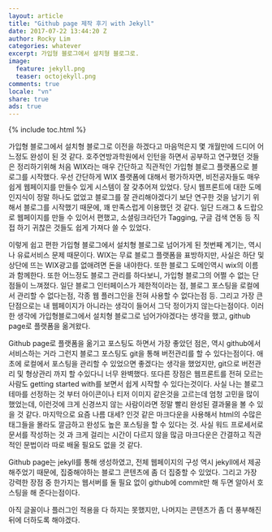 ```yaml
---
layout: article
title: "Github page 제작 후기 with Jekyll"
date: 2017-07-22 13:44:20 Z
author: Rocky Lim
categories: whatever
excerpt: 가입형 블로그에서 설치형 블로그로.
image:
  feature: jekyll.png
  teaser: octojekyll.png
comments: true
locale: "vn"
share: true
ads: true
---
```


{% include toc.html %}

가입형 블로그에서 설치형 블로그로 이전을 하겠다고 마음먹은지 몇 개월만에 드디어 어느정도 완성이 된 것 같다.
호주연방과학원에서 인턴을 하면서 공부하고 연구했던 것들은 정리하기위해 처음 WIX라는 매우 간단하고 직관적인 가입형 블로그 플랫폼으로 블로그를 시작했다. 우선 간단하게 WIX 플랫폼에 대해서 평가하자면, 비전공자들도 매우 쉽게 웹페이지를 만들수 있게 시스템이 잘 갖추어져 있었다. 당시 웹프론트에 대한 도메인지식이 정말 하나도 없었고 블로그를 잘 관리해야겠다기 보단 연구한 것을 남기기 위해서 블로그를 시작했기 때문에, 꽤 만족스럽게 이용했던 것 같다. 일단 드래그 & 드랍으로 웹페이지를 만들 수 있어서 편했고, 소셜링크라던가 Tagging, 구글 검색 연동 등 직접 하기 귀찮은 것들도 쉽게 가져다 쓸 수 있었다.

이렇게 쉽고 편한 가입형 블로그에서 설치형 블로그로 넘어가게 된 첫번째 계기는, 역시나 유료서비스 문제 때문이다. WIX는 무료 블로그 플랫폼을 표방하지만, 사실은 하단 및 상단에 뜨는 WIX광고를 없애려면 돈을 내야한다. 또한 블로그 도메인역시 wix의 이름과 함께한다. 또한 어느정도 블로그 관리를 하다보니, 가입형 블로그의 어쩔 수 없는 단점들이 느껴졌다. 일단 블로그 인터페이스가 제한적이라는 점, 블로그 포스팅을 로컬에서 관리할 수 없다는점, 각종 웹 플러그인을 전혀 사용할 수 없다는점 등. 그리고 가장 큰 단점으로는 내 웹페이지가 아니라는 생각이 들어서 그닥 정이가지 않는다는점이다. 이러한 생각에 가입형블로그에서 설치형 블로그로 넘어가야겠다는 생각을 했고, github page로 플랫폼을 옮겨왔다.

Github page로 플랫폼을 옮기고 포스팅도 하면서 가장 좋았던 점은, 역시 github에서 서비스하는 거라 그런지 블로그 포스팅도 git을 통해 버전관리를 할 수 있다는점이다. 애초에 로컬에서 포스팅을 관리할 수 있었으면 좋겠다는 생각을 했었지만, git으로 버전관리 및 형상관리 까지 할 수있다니 너무 완벽했다. 또다른 장점은 웹프론트를 전혀 모르는 사람도 getting started with를 보면서 쉽게 시작할 수 있다는것이다. 사실 나는 블로그 테마를 선정하는 것 부터 아이콘이나 티저 이미지 같은것을 고르는데 엄청 고민을 많이 했었는데, 이런것에 크게 신경쓰지 않는 사람이라면 정말 빨리 완성된 결과물을 볼 수 있을 것 같다. 마지막으로 요즘 나름 대세? 인것 같은 마크다운을 사용해서 html의 수많은 태그들을 몰라도 깔금하고 완성도 높은 포스팅을 할 수 있다는 것. 사실 워드 프로세서로 문서를 작성하는 것 과 크게 걸리는 시간이 다르지 않을 많금 마크다운은 간결하고 직관적인 문법이라 따로 배울 필요도 없을 것 같다.

Github page는 jekyll를 통해 생성하였고, 전체 웹페이지의 구성 역시 jekyll에서 제공해주었기 때문에, 집중해야하는 블로그 콘텐츠에 좀 더 집중할 수 있었다. 그리고 가장 강력한 장점 중 한가지는 웹서버를 둘 필요 없이 github에 commit만 해 두면 알아서 호스팅을 해 준다는점이다.

아직 글꼴이나 플러그인 적용을 다 하지는 못했지만, 나머지는 콘텐츠가 좀 더 풍부해진 뒤에 더하도록 해야겠다.